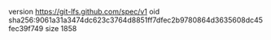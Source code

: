 version https://git-lfs.github.com/spec/v1
oid sha256:9061a31a3474dc623c3764d8851ff7dfec2b9780864d3635608dc45fec39f749
size 1858
